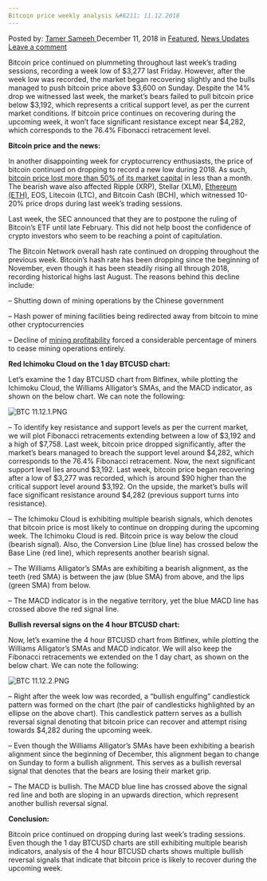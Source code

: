 ```yaml
---
Bitcoin price weekly analysis &#8211; 11.12.2018
---
```

<article class="post-listing post-27544 post type-post status-publish format-standard has-post-thumbnail hentry 
 tag-6887 tag-analysis tag-bitcoin tag-price tag-weekly">
<div class="post-inner">
<span>Posted by: <a href="https://www.deepdotweb.com/author/tamersameeh/" title="">Tamer Sameeh </a></span>
<span>December 11, 2018</span>
<span>in <a href="https://www.deepdotweb.com/category/deepdot-news/" rel="category tag">Featured</a>, <a href="https://www.deepdotweb.com/category/news-updates/" rel="category tag">News Updates</a></span>
<span><a href="https://www.deepdotweb.com/2018/12/11/bitcoin-price-weekly-analysis-11-12-2018/#respond">Leave a comment</a></span>


<p>Bitcoin price continued on plummeting throughout last week&#8217;s trading sessions, recording a week low of $3,277 last Friday. However, after the week low was recorded, the market began recovering slightly and the bulls managed to push bitcoin price above $3,600 on Sunday. Despite the 14% drop we witnessed last week, the market&#8217;s bears failed to pull bitcoin price below $3,192, which represents a critical support level, as per the current market conditions. If bitcoin price continues on recovering during the upcoming week, it won&#8217;t face significant resistance except near $4,282, which corresponds to the 76.4% Fibonacci retracement level.</p>
<p><strong>Bitcoin price and the news:</strong></p>
<p>In another disappointing week for cryptocurrency enthusiasts, the price of bitcoin continued on dropping to record a new low during 2018. As such, <a href="https://www.deepdotweb.com/2018/11/12/bitcoin-price-weekly-analysis-12-11-2018/">bitcoin price lost more than 50% of its market capital</a> in less than a month. The bearish wave also affected Ripple (XRP), Stellar (XLM), <a href="https://www.deepdotweb.com/2017/06/22/whats-future-ethereum/">Ethereum (ETH),</a> EOS, Litecoin (LTC), and Bitcoin Cash (BCH), which witnessed 10-20% price drops during last week&#8217;s trading sessions.</p>
<p>Last week, the SEC announced that they are to postpone the ruling of Bitcoin&#8217;s ETF until late February. This did not help boost the confidence of crypto investors who seem to be reaching a point of capitulation.</p>
<p>The Bitcoin Network overall hash rate continued on dropping throughout the previous week. Bitcoin&#8217;s hash rate has been dropping since the beginning of November, even though it has been steadily rising all through 2018, recording historical highs last August. The reasons behind this decline include:</p>
<p>&#8211; Shutting down of mining operations by the Chinese government</p>
<p>&#8211; Hash power of mining facilities being redirected away from bitcoin to mine other cryptocurrencies</p>
<p>&#8211; Decline of <a href="https://www.deepdotweb.com/2017/12/15/bitcoin-mining-still-profitable/">mining profitability</a> forced a considerable percentage of miners to cease mining operations entirely.</p>
<p><strong>Red Ichimoku Cloud on the 1 day BTCUSD chart:</strong></p>
<p>Let&#8217;s examine the 1 day BTCUSD chart from Bitfinex, while plotting the Ichimoku Cloud, the Williams Alligator&#8217;s SMAs, and the MACD indicator, as shown on the below chart. We can note the following:</p>
<p><img class="wp-image-27548" src="https://www.deepdotweb.com/wp-content/uploads/2018/12/btc-11-12-1-png.png" alt="BTC 11.12.1.PNG" srcset="https://www.deepdotweb.com/wp-content/uploads/2018/12/btc-11-12-1-png.png 1266w, https://www.deepdotweb.com/wp-content/uploads/2018/12/btc-11-12-1-png-300x131.png 300w, https://www.deepdotweb.com/wp-content/uploads/2018/12/btc-11-12-1-png-1024x446.png 1024w" sizes="(max-width: 1266px) 100vw, 1266px" /></p>
<p>&#8211; To identify key resistance and support levels as per the current market, we will plot Fibonacci retracements extending between a low of $3,192 and a high of $7,758. Last week, bitcoin price dropped significantly, after the market&#8217;s bears managed to breach the support level around $4,282, which corresponds to the 76.4% Fibonacci retracement. Now, the next significant support level lies around $3,192. Last week, bitcoin price began recovering after a low of $3,277 was recorded, which is around $90 higher than the critical support level around $3,192. On the upside, the market&#8217;s bulls will face significant resistance around $4,282 (previous support turns into resistance).</p>
<p>&#8211; The Ichimoku Cloud is exhibiting multiple bearish signals, which denotes that bitcoin price is most likely to continue on dropping during the upcoming week. The Ichimoku Cloud is red. Bitcoin price is way below the cloud (bearish signal). Also, the Conversion Line (blue line) has crossed below the Base Line (red line), which represents another bearish signal.</p>
<p>&#8211; The Williams Alligator&#8217;s SMAs are exhibiting a bearish alignment, as the teeth (red SMA) is between the jaw (blue SMA) from above, and the lips (green SMA) from below.</p>
<p>&#8211; The MACD indicator is in the negative territory, yet the blue MACD line has crossed above the red signal line.</p>
<p><strong>Bullish reversal signs on the 4 hour BTCUSD chart:</strong></p>
<p>Now, let&#8217;s examine the 4 hour BTCUSD chart from Bitfinex, while plotting the Williams Alligator&#8217;s SMAs and MACD indicator. We will also keep the Fibonacci retracements we extended on the 1 day chart, as shown on the below chart. We can note the following:</p>
<p><img class="wp-image-27549" src="https://www.deepdotweb.com/wp-content/uploads/2018/12/btc-11-12-2-png.png" alt="BTC 11.12.2.PNG" srcset="https://www.deepdotweb.com/wp-content/uploads/2018/12/btc-11-12-2-png.png 1267w, https://www.deepdotweb.com/wp-content/uploads/2018/12/btc-11-12-2-png-300x130.png 300w, https://www.deepdotweb.com/wp-content/uploads/2018/12/btc-11-12-2-png-1024x442.png 1024w" sizes="(max-width: 1267px) 100vw, 1267px" /></p>
<p>&#8211; Right after the week low was recorded, a &#8220;bullish engulfing&#8221; candlestick pattern was formed on the chart (the pair of candlesticks highlighted by an ellipse on the above chart). This candlestick pattern serves as a bullish reversal signal denoting that bitcoin price can recover and attempt rising towards $4,282 during the upcoming week.</p>
<p>&#8211; Even though the Williams Alligator&#8217;s SMAs have been exhibiting a bearish alignment since the beginning of December, this alignment began to change on Sunday to form a bullish alignment. This serves as a bullish reversal signal that denotes that the bears are losing their market grip.</p>
<p>&#8211; The MACD is bullish. The MACD blue line has crossed above the signal red line and both are sloping in an upwards direction, which represent another bullish reversal signal.</p>
<p><strong>Conclusion:</strong></p>
<p>Bitcoin price continued on dropping during last week&#8217;s trading sessions. Even though the 1 day BTCUSD charts are still exhibiting multiple bearish indicators, analysis of the 4 hour BTCUSD charts shows multiple bullish reversal signals that indicate that bitcoin price is likely to recover during the upcoming week.</p>
</div>
<span style="display:none"><a href="https://www.deepdotweb.com/tag/11122018/" rel="tag">11122018</a> <a href="https://www.deepdotweb.com/tag/analysis/" rel="tag">analysis</a> <a href="https://www.deepdotweb.com/tag/bitcoin/" rel="tag">bitcoin</a> <a href="https://www.deepdotweb.com/tag/price/" rel="tag">price</a> <a href="https://www.deepdotweb.com/tag/weekly/" rel="tag">weekly</a></span> <span style="display:none" class="updated">2018-12-11</span>
<div style="display:none" class="vcard author" itemprop="author" itemscope itemtype="http://schema.org/Person"><strong class="fn" itemprop="name"><a href="https://www.deepdotweb.com/author/tamersameeh/" title="Posts by Tamer Sameeh" rel="author">Tamer Sameeh</a></strong></div>
</div>
</article>

